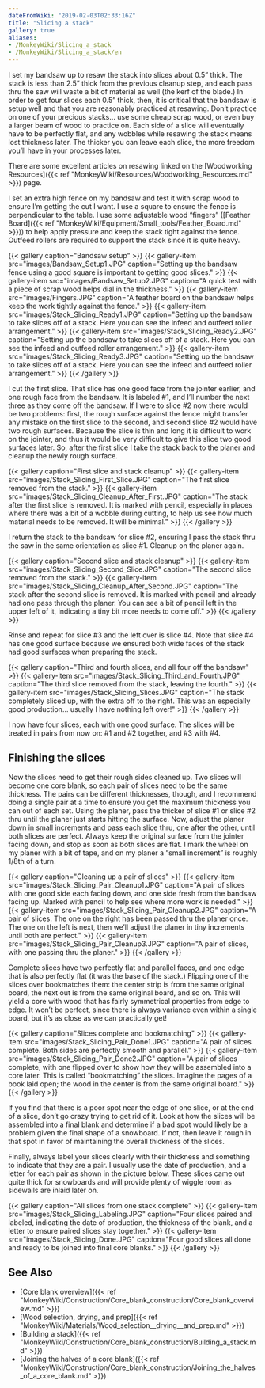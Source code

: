 ```yaml
---
dateFromWiki: "2019-02-03T02:33:16Z"
title: "Slicing a stack"
gallery: true
aliases:
- /MonkeyWiki/Slicing_a_stack
- /MonkeyWiki/Slicing_a_stack/en
---
```

I set my bandsaw up to resaw the stack into slices about 0.5” thick. The stack is less than 2.5” thick from the previous cleanup step, and each pass thru the saw will waste a bit of material as well (the kerf of the blade.) In order to get four slices each 0.5” thick, then, it is critical that the bandsaw is setup well and that you are reasonably practiced at resawing. Don’t practice on one of your precious stacks… use some cheap scrap wood, or even buy a larger beam of wood to practice on. Each side of a slice will eventually have to be perfectly flat, and any wobbles while resawing the stack means lost thickness later. The thicker you can leave each slice, the more freedom you’ll have in your processes later.

There are some excellent articles on resawing linked on the [Woodworking Resources]({{< ref "MonkeyWiki/Resources/Woodworking_Resources.md" >}}) page.

I set an extra high fence on my bandsaw and test it with scrap wood to ensure I’m getting the cut I want. I use a square to ensure the fence is perpendicular to the table. I use some adjustable wood “fingers” ([Feather Board]({{< ref "MonkeyWiki/Equipment/Small_tools/Feather_Board.md" >}})) to help apply pressure and keep the stack tight against the fence. Outfeed rollers are required to support the stack since it is quite heavy.

{{< gallery  caption="Bandsaw setup" >}}
{{< gallery-item src="images/Bandsaw_Setup1.JPG" caption="Setting up the bandsaw fence using a good square is important to getting good slices." >}}
{{< gallery-item src="images/Bandsaw_Setup2.JPG" caption="A quick test with a piece of scrap wood helps dial in the thickness." >}}
{{< gallery-item src="images/Fingers.JPG" caption="A feather board on the bandsaw helps keep the work tightly against the fence." >}}
{{< gallery-item src="images/Stack_Slicing_Ready1.JPG" caption="Setting up the bandsaw to take slices off of a stack. Here you can see the infeed and outfeed roller arrangement." >}}
{{< gallery-item src="images/Stack_Slicing_Ready2.JPG" caption="Setting up the bandsaw to take slices off of a stack. Here you can see the infeed and outfeed roller arrangement." >}}
{{< gallery-item src="images/Stack_Slicing_Ready3.JPG" caption="Setting up the bandsaw to take slices off of a stack. Here you can see the infeed and outfeed roller arrangement." >}}
{{< /gallery >}}



I cut the first slice. That slice has one good face from the jointer earlier, and one rough face from the bandsaw. It is labeled #1, and I’ll number the next three as they come off the bandsaw. If I were to slice #2 now there would be two problems: first, the rough surface against the fence might transfer any mistake on the first slice to the second, and second slice #2 would have two rough surfaces. Because the slice is thin and long it is difficult to work on the jointer, and thus it would be very difficult to give this slice two good surfaces later. So, after the first slice I take the stack back to the planer and cleanup the newly rough surface. 

{{< gallery  caption="First slice and stack cleanup" >}}
{{< gallery-item src="images/Stack_Slicing_First_Slice.JPG" caption="The first slice removed from the stack." >}}
{{< gallery-item src="images/Stack_Slicing_Cleanup_After_First.JPG" caption="The stack after the first slice is removed. It is marked with pencil, especially in places where there was a bit of a wobble during cutting, to help us see how much material needs to be removed. It will be minimal." >}}
{{< /gallery >}}



I return the stack to the bandsaw for slice #2, ensuring I pass the stack thru the saw in the same orientation as slice #1. Cleanup on the planer again.

{{< gallery  caption="Second slice and stack cleanup" >}}
{{< gallery-item src="images/Stack_Slicing_Second_Slice.JPG" caption="The second slice removed from the stack." >}}
{{< gallery-item src="images/Stack_Slicing_Cleanup_After_Second.JPG" caption="The stack after the second slice is removed. It is marked with pencil and already had one pass through the planer. You can see a bit of pencil left in the upper left of it, indicating a tiny bit more needs to come off." >}}
{{< /gallery >}}



Rinse and repeat for slice #3 and the left over is slice #4. Note that slice #4 has one good surface because we ensured both wide faces of the stack had good surfaces when preparing the stack.

{{< gallery  caption="Third and fourth slices, and all four off the bandsaw" >}}
{{< gallery-item src="images/Stack_Slicing_Third_and_Fourth.JPG" caption="The third slice removed from the stack, leaving the fourth." >}}
{{< gallery-item src="images/Stack_Slicing_Slices.JPG" caption="The stack completely sliced up, with the extra off to the right. This was an especially good production… usually I have nothing left over!" >}}
{{< /gallery >}}



I now have four slices, each with one good surface. The slices will be treated in pairs from now on: #1 and #2 together, and #3 with #4.


## Finishing the slices 
Now the slices need to get their rough sides cleaned up. Two slices will become one core blank, so each pair of slices need to be the same thickness. The pairs can be different thicknesses, though, and I recommend doing a single pair at a time to ensure you get the maximum thickness you can out of each set. Using the planer, pass the thicker of slice #1 or slice #2 thru until the planer just starts hitting the surface. Now, adjust the planer down in small increments and pass each slice thru, one after the other, until both slices are perfect. Always keep the original surface from the jointer facing down, and stop as soon as both slices are flat. I mark the wheel on my planer with a bit of tape, and on my planer a “small increment” is roughly 1/8th of a turn.

{{< gallery  caption="Cleaning up a pair of slices" >}}
{{< gallery-item src="images/Stack_Slicing_Pair_Cleanup1.JPG" caption="A pair of slices with one good side each facing down, and one side fresh from the bandsaw facing up. Marked with pencil to help see where more work is needed." >}}
{{< gallery-item src="images/Stack_Slicing_Pair_Cleanup2.JPG" caption="A pair of slices. The one on the right has been passed thru the planer once. The one on the left is next, then we’ll adjust the planer in tiny increments until both are perfect." >}}
{{< gallery-item src="images/Stack_Slicing_Pair_Cleanup3.JPG" caption="A pair of slices, with one passing thru the planer." >}}
{{< /gallery >}}



Complete slices have two perfectly flat and parallel faces, and one edge that is also perfectly flat (it was the base of the stack.) Flipping one of the slices over bookmatches them: the center strip is from the same original board, the next out is from the same original board, and so on. This will yield a core with wood that has fairly symmetrical properties from edge to edge. It won’t be perfect, since there is always variance even within a single board, but it’s as close as we can practically get!

{{< gallery  caption="Slices complete and bookmatching" >}}
{{< gallery-item src="images/Stack_Slicing_Pair_Done1.JPG" caption="A pair of slices complete. Both sides are perfectly smooth and parallel." >}}
{{< gallery-item src="images/Stack_Slicing_Pair_Done2.JPG" caption="A pair of slices complete, with one flipped over to show how they will be assembled into a core later. This is called “bookmatching” the slices. Imagine the pages of a book laid open; the wood in the center is from the same original board." >}}
{{< /gallery >}}



If you find that there is a poor spot near the edge of one slice, or at the end of a slice, don’t go crazy trying to get rid of it. Look at how the slices will be assembled into a final blank and determine if a bad spot would likely be a problem given the final shape of a snowboard. If not, then leave it rough in that spot in favor of maintaining the overall thickness of the slices.

Finally, always label your slices clearly with their thickness and something to indicate that they are a pair. I usually use the date of production, and a letter for each pair as shown in the picture below. These slices came out quite thick for snowboards and will provide plenty of wiggle room as sidewalls are inlaid later on.

{{< gallery  caption="All slices from one stack complete" >}}
{{< gallery-item src="images/Stack_Slicing_Labeling.JPG" caption="Four slices paired and labeled, indicating the date of production, the thickness of the blank, and a letter to ensure paired slices stay together." >}}
{{< gallery-item src="images/Stack_Slicing_Done.JPG" caption="Four good slices all done and ready to be joined into final core blanks." >}}
{{< /gallery >}}



## See Also 
- [Core blank overview]({{< ref "MonkeyWiki/Construction/Core_blank_construction/Core_blank_overview.md" >}})
- [Wood selection, drying, and prep]({{< ref "MonkeyWiki/Materials/Wood_selection__drying__and_prep.md" >}})
- [Building a stack]({{< ref "MonkeyWiki/Construction/Core_blank_construction/Building_a_stack.md" >}})
- [Joining the halves of a core blank]({{< ref "MonkeyWiki/Construction/Core_blank_construction/Joining_the_halves_of_a_core_blank.md" >}})
	



